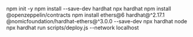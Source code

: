 npm init -y
npm install --save-dev hardhat
npx hardhat
npm install @openzeppelin/contracts
npm install ethers@6 hardhat@^2.17.1 @nomicfoundation/hardhat-ethers@^3.0.0 --save-dev
npx hardhat node
npx hardhat run scripts/deploy.js --network localhost